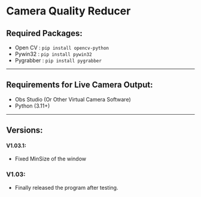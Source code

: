 # Camera Quality Reducer
## Required Packages:
- Open CV :  `pip install opencv-python`
- Pywin32 :  `pip install pywin32`
- Pygrabber : `pip install pygrabber`
---
## Requirements for Live Camera Output:
- Obs Studio (Or Other Virtual Camera Software)
- Python (3.11+)
---
## Versions:
#### V1.03.1:
- Fixed MinSize of the window
### V1.03:
- Finally released the program after testing.
